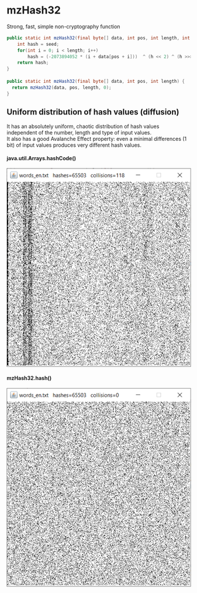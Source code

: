 # mzHash32
Strong, fast, simple non-cryptography function

```java
public static int mzHash32(final byte[] data, int pos, int length, int seed) {
	int hash = seed;
	for(int i = 0; i < length; i++)
		hash = (-2073894052 * (i + data[pos + i]))  ^ (h << 2) ^ (h >>> 2);
	return hash;
}

public static int mzHash32(final byte[] data, int pos, int length) {
  return mzHash32(data, pos, length, 0);
}
```
## Uniform distribution of hash values (diffusion)
It has an absolutely uniform, chaotic distribution of hash values independent of the number, length and type of input values.  
It also has a good Avalanche Effect property: even a minimal differences (1 bit) of input values produces very different hash values.  

#### java.util.Arrays.hashCode()
![Alt Text](https://raw.githubusercontent.com/matteo65/mzHash32/main/Resource/java_hash.png)
  
#### mzHash32.hash()
![Alt Text](https://raw.githubusercontent.com/matteo65/mzHash32/main/Resource/mzh32_distributions.png)


